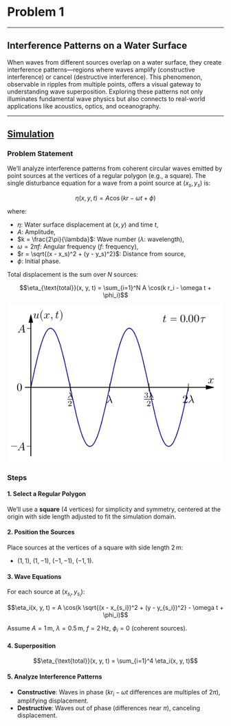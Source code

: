 # Problem 1
---

## Interference Patterns on a Water Surface

When waves from different sources overlap on a water surface, they create interference patterns—regions where waves amplify (constructive interference) or cancel (destructive interference). This phenomenon, observable in ripples from multiple points, offers a visual gateway to understanding wave superposition. Exploring these patterns not only illuminates fundamental wave physics but also connects to real-world applications like acoustics, optics, and oceanography.

---
[Simulation](Problem_1.html)
---

### Problem Statement
We’ll analyze interference patterns from coherent circular waves emitted by point sources at the vertices of a regular polygon (e.g., a square). The single disturbance equation for a wave from a point source at $(x_s, y_s)$ is:

$$\eta(x, y, t) = A \cos(k r - \omega t + \phi)$$

where:
- $\eta$: Water surface displacement at $(x, y)$ and time $t$,
- $A$: Amplitude,
- $k = \frac{2\pi}{\lambda}$: Wave number ($\lambda$: wavelength),
- $\omega = 2\pi f$: Angular frequency ($f$: frequency),
- $r = \sqrt{(x - x_s)^2 + (y - y_s)^2}$: Distance from source,
- $\phi$: Initial phase.

Total displacement is the sum over $N$ sources:

$$\eta_{\text{total}}(x, y, t) = \sum_{i=1}^N A \cos(k r_i - \omega t + \phi_i)$$


![alt text](1D_Progressive_Wave-1.gif)


### Steps

#### 1. Select a Regular Polygon
We’ll use a **square** (4 vertices) for simplicity and symmetry, centered at the origin with side length adjusted to fit the simulation domain.

#### 2. Position the Sources
Place sources at the vertices of a square with side length $2 \, \text{m}$:

- $(1, 1)$, $(1, -1)$, $(-1, -1)$, $(-1, 1)$.

#### 3. Wave Equations
For each source at $(x_{s_i}, y_{s_i})$:

$$\eta_i(x, y, t) = A \cos(k \sqrt{(x - x_{s_i})^2 + (y - y_{s_i})^2} - \omega t + \phi_i)$$

Assume $A = 1 \, \text{m}$, $\lambda = 0.5 \, \text{m}$, $f = 2 \, \text{Hz}$, $\phi_i = 0$ (coherent sources).

#### 4. Superposition

$$\eta_{\text{total}}(x, y, t) = \sum_{i=1}^4 \eta_i(x, y, t)$$

#### 5. Analyze Interference Patterns
- **Constructive**: Waves in phase ($k r_i - \omega t$ differences are multiples of $2\pi$), amplifying displacement.
- **Destructive**: Waves out of phase (differences near $\pi$), canceling displacement.

